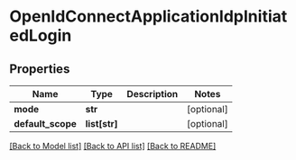 # OpenIdConnectApplicationIdpInitiatedLogin

## Properties
Name | Type | Description | Notes
------------ | ------------- | ------------- | -------------
**mode** | **str** |  | [optional] 
**default_scope** | **list[str]** |  | [optional] 

[[Back to Model list]](../README.md#documentation-for-models) [[Back to API list]](../README.md#documentation-for-api-endpoints) [[Back to README]](../README.md)

